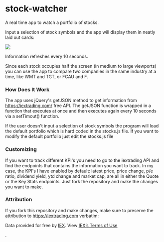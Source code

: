 # stock-watcher

A real time app to watch a portfolio of stocks.

Input a selection of stock symbols and the app will display them in neatly laid out cards:

<img src="https://66.media.tumblr.com/788cf73146ecde2f7988ed877ae89f96/tumblr_pk1soicW8C1qz7ur9o1_500.png" />

Information refreshes every 10 seconds.

Since each stock occupies half the screen (in medium to large viewports) you can use the app to compare two companies in the same industry at a time, like WMT and TGT, or FCAU and F.

### How Does It Work

The app uses jQuery's getJSON method to get information from https://iextrading.com/ free API. The getJSON function is wrapped in a function that executes at once and then executes again every 10 seconds via a setTimout() function.

If the user doesn't input a selection of stock symbols the program will load the default portfolio which is hard coded in the stocks.js file. If you want to modify the default portfolio just edit the stocks.js file

### Customizing

If you want to track different KPI's you need to go to the iextrading API and find the endpoints that contains the information you want to track. In my case, the KPI's I have enabled by default: latest price, price change, p/e ratio, dividend yield, ytd change and market cap, are all in either the Quote or the Key Stats endpoints. Just fork the repository and make the changes you want to make. 

### Attribution

If you fork this repository and make changes, make sure to preserve the attribution to https://iextrading.com verbatim:

<p>Data provided for free by <a href="https://iextrading.com/developer">IEX</a>. View <a href="https://iextrading.com/api-exhibit-a/">IEX’s Terms of Use</a></p>.
